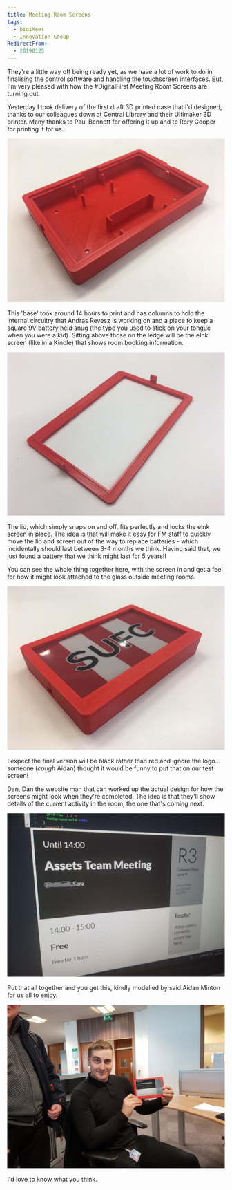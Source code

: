 ```yaml
---
title: Meeting Room Screens
tags:
  - DigiMeet
  - Innovation Group
RedirectFrom:
  - 20190125
---
```

They're a little way off being ready yet, as we have a lot of work to do in finalising the control software and handling the touchscreen interfaces​. But, I'm very pleased with how the #DigitalFirst Meeting Room Screens are turning out.

Yesterday I took delivery of the first draft 3D printed case that I'd designed, thanks to our colleagues down at Central Library and their Ultimaker 3D printer. Many thanks to Paul Bennett for offering it up and to Rory Cooper for printing it for us.

![3D printed case](/assets/images/2019-01-25-meeting-room-screen-case.jpg)

This 'base' took around 14 hours to print and has columns to hold the internal circuitry that Andras Revesz is working on and a place to keep a square 9V battery held snug (the type you used to stick on your tongue when you were a kid). Sitting above those on the ledge will be the eInk screen (like in a Kindle) that shows room booking information.

![3D printed lid](/assets/images/2019-01-25-meeting-room-screen-lid.jpg)

The lid, which simply snaps on and off, fits perfectly and locks the eInk screen in place. The idea is that will make it easy for FM staff to quickly move the lid and screen out of the way to replace batteries - which incidentally should last between 3-4 months we think. Having said that, we just found a battery that we think might last for 5 years!!

You can see the whole thing together here, with the screen in and get a feel for how it might look attached to the glass outside meeting rooms.

![Screen in the case](/assets/images/2019-01-25-meeting-room-screen-whole.jpg)

I expect the final version will be black rather than red and ignore the logo... someone (*cough* Aidan) thought it would be funny to put that on our test screen!

Dan, Dan the website man that can worked up the actual design for how the screens might look when they're completed. The idea is that they'll show details of the current activity in the room, the one that's coming next.

![Screen layout mockup](/assets/images/2019-01-25-meeting-room-screen-layout.jpg)

Put that all together and you get this, kindly modelled by said Aidan Minton for us all to enjoy.

![Aidan modelling our screens](/assets/images/2019-01-25-meeting-room-screen-aidan.jpg)

I'd love to know what you think.